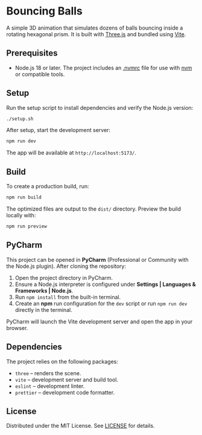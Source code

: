 # Bouncing Balls

A simple 3D animation that simulates dozens of balls bouncing inside a rotating hexagonal prism. It is built with [Three.js](https://threejs.org/) and bundled using [Vite](https://vitejs.dev/).

## Prerequisites

- Node.js 18 or later. The project includes an [.nvmrc](.nvmrc) file for use with
  [nvm](https://github.com/nvm-sh/nvm) or compatible tools.

## Setup

Run the setup script to install dependencies and verify the Node.js version:

```bash
./setup.sh
```

After setup, start the development server:

```bash
npm run dev
```

The app will be available at `http://localhost:5173/`.

## Build

To create a production build, run:

```bash
npm run build
```

The optimized files are output to the `dist/` directory. Preview the build locally with:

```bash
npm run preview
```

## PyCharm

This project can be opened in **PyCharm** (Professional or Community with the Node.js plugin). After cloning the repository:

1. Open the project directory in PyCharm.
2. Ensure a Node.js interpreter is configured under **Settings \| Languages & Frameworks \| Node.js**.
3. Run `npm install` from the built-in terminal.
4. Create an **npm** run configuration for the `dev` script or run `npm run dev` directly in the terminal.

PyCharm will launch the Vite development server and open the app in your browser.

## Dependencies

The project relies on the following packages:

- `three` – renders the scene.
- `vite` – development server and build tool.
- `eslint` – development linter.
- `prettier` – development code formatter.

## License

Distributed under the MIT License. See [LICENSE](LICENSE) for details.

